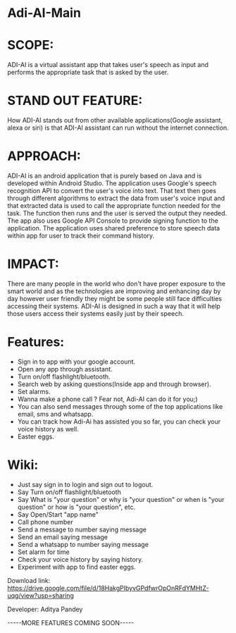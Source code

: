 # Adi-AI-Main

# SCOPE:
ADI-AI is a virtual assistant app that takes user's speech as input and performs the appropriate task that is asked by the user.

# STAND OUT FEATURE:
How ADI-AI stands out from other available applications(Google assistant, alexa or siri) is that ADI-AI assistant can run without the internet connection.

# APPROACH:
ADI-AI is an android application that is purely based on Java and is developed within Android Studio. The application uses Google's speech recognition API to convert the user's voice into text. That text then goes through different algorithms to extract the data from user's voice input and that extracted data is used to call the appropriate function needed for the task. The function then runs and the user is served the output they needed. The app also uses Google API Console to provide signing function to the application. The application uses shared preference to store speech data within app for user to track their command history.

# IMPACT:
There are many people in the world who don't have proper exposure to the smart world and as the technologies are improving and enhancing day by day however user friendly they might be some people still face difficulties accessing their systems. ADI-AI is designed in such a way that it will help those users access their systems easily just by their speech.

# Features:
- Sign in to app with your google account.
- Open any app through assistant.
- Turn on/off flashlight/bluetooth.
- Search web by asking questions(Inside app and through browser).
- Set alarms.
- Wanna make a phone call ? Fear not, Adi-AI can do it for you;)
- You can also send messages through some of the top applications like email, sms and whatsapp.
- You can track how Adi-Ai has assisted you so far, you can check your voice history as well.
- Easter eggs.

# Wiki:
- Just say sign in to login and sign out to logout.
- Say Turn on/off flashlight/bluetooth
- Say What is "your question" or why is "your question" or when is "your question" or how is "your question", etc.
- Say Open/Start "app name"
- Call phone number
- Send a message to number saying message
- Send an email saying message
- Send a whatsapp to number saying message
- Set alarm for time
- Check your voice history by saying history.
- Experiment with app to find easter eggs.

Download link: https://drive.google.com/file/d/18HakgPIbyvGPdfwrOpOnRFdYMHtZ-uqg/view?usp=sharing

Developer: Aditya Pandey

-----MORE FEATURES COMING SOON-----
